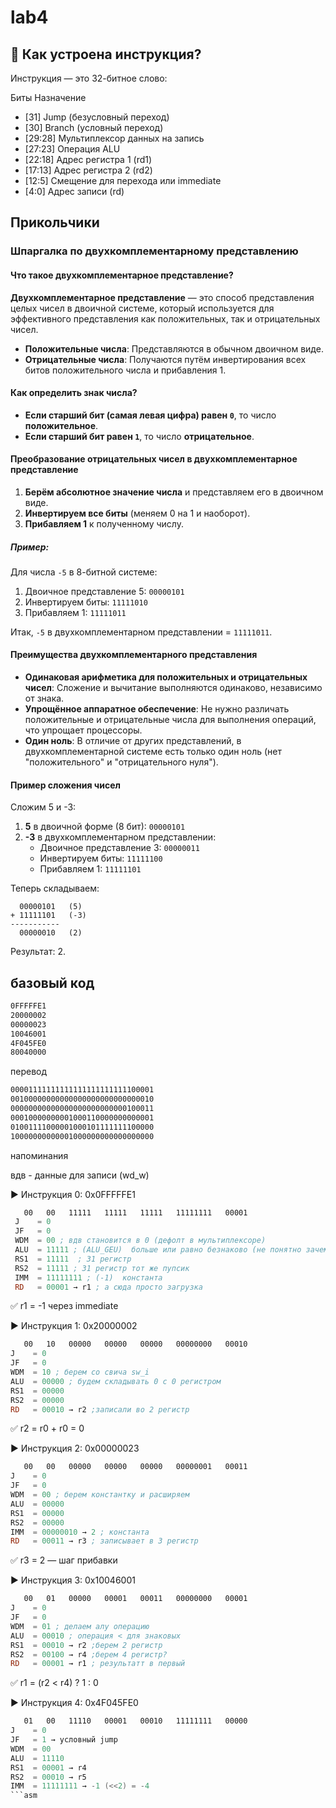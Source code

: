 # lab4 

## 🧠 Как устроена инструкция?
Инструкция — это 32-битное слово:

Биты	Назначение
- [31]	Jump (безусловный переход)
- [30]	Branch (условный переход)
- [29:28]	Мультиплексор данных на запись
- [27:23]	Операция ALU
- [22:18]	Адрес регистра 1 (rd1)
- [17:13]	Адрес регистра 2 (rd2)
- [12:5]	Смещение для перехода или immediate
- [4:0]	Адрес записи (rd)

## Прикольчики

###  Шпаргалка по двухкомплементарному представлению

####  Что такое двухкомплементарное представление?

**Двухкомплементарное представление** — это способ представления целых чисел в двоичной системе, который используется для эффективного представления как положительных, так и отрицательных чисел.

- **Положительные числа**: Представляются в обычном двоичном виде.
- **Отрицательные числа**: Получаются путём инвертирования всех битов положительного числа и прибавления 1.

####  Как определить знак числа?

- **Если старший бит (самая левая цифра) равен `0`**, то число **положительное**.
- **Если старший бит равен `1`**, то число **отрицательное**.

####  Преобразование отрицательных чисел в двухкомплементарное представление

1. **Берём абсолютное значение числа** и представляем его в двоичном виде.
2. **Инвертируем все биты** (меняем 0 на 1 и наоборот).
3. **Прибавляем 1** к полученному числу.

#####  Пример:
Для числа `-5` в 8-битной системе:

1. Двоичное представление 5: `00000101`
2. Инвертируем биты: `11111010`
3. Прибавляем 1: `11111011`

Итак, `-5` в двухкомплементарном представлении = `11111011`.

####  Преимущества двухкомплементарного представления

- **Одинаковая арифметика для положительных и отрицательных чисел**: Сложение и вычитание выполняются одинаково, независимо от знака.
- **Упрощённое аппаратное обеспечение**: Не нужно различать положительные и отрицательные числа для выполнения операций, что упрощает процессоры.
- **Один ноль**: В отличие от других представлений, в двухкомплементарной системе есть только один ноль (нет "положительного" и "отрицательного нуля").

####  Пример сложения чисел

Сложим 5 и -3:

1. **5** в двоичной форме (8 бит): `00000101`
2. **-3** в двухкомплементарном представлении:
   - Двоичное представление 3: `00000011`
   - Инвертируем биты: `11111100`
   - Прибавляем 1: `11111101`

Теперь складываем:

```
  00000101   (5)
+ 11111101   (-3)
-----------
  00000010   (2)
```

Результат: 2.


## базовый код

```asm
0FFFFFE1
20000002
00000023
10046001
4F045FE0
80040000

```

перевод

```asm
00001111111111111111111111100001
00100000000000000000000000000010
00000000000000000000000000100011
00010000000001000110000000000001
01001111000001000101111111100000
10000000000001000000000000000000
```

напоминания

вдв - данные для записи (wd_w)


▶️ Инструкция 0: 0x0FFFFFE1
```asm
   00   00   11111   11111   11111   11111111   00001
 J    = 0
 JF   = 0
 WDM  = 00 ; вдв становится в 0 (дефолт в мультиплексоре)
 ALU  = 11111 ; (ALU_GEU)  больше или равно безнаково (не понятно зачем)
 RS1  = 11111  ; 31 регистр 
 RS2  = 11111 ; 31 регистр тот же пупсик
 IMM  = 11111111 ; (-1)  константа  
 RD   = 00001 → r1 ; а сюда просто загрузка
```
✅ r1 = -1 через immediate

▶️ Инструкция 1: 0x20000002
```asm
   00   10   00000   00000   00000   00000000   00010
J    = 0
JF   = 0
WDM  = 10 ; берем со свича sw_i
ALU  = 00000 ; будем складывать 0 с 0 регистром
RS1  = 00000
RS2  = 00000
RD   = 00010 → r2 ;записали во 2 регистр
```
✅ r2 = r0 + r0 = 0

▶️ Инструкция 2: 0x00000023

```asm
   00   00   00000   00000   00000   00000001   00011
J    = 0
JF   = 0
WDM  = 00 ; берем константку и расширяем
ALU  = 00000
RS1  = 00000
RS2  = 00000
IMM  = 00000010 → 2 ; константа
RD   = 00011 → r3 ; записывает в 3 регистр
```
✅ r3 = 2 — шаг прибавки

▶️ Инструкция 3: 0x10046001

```asm
   00   01   00000   00001   00011   00000000   00001
J    = 0
JF   = 0
WDM  = 01 ; делаем алу операцию 
ALU  = 00010 ; операция < для знаковых
RS1  = 00010 → r2 ;берем 2 регистр
RS2  = 00100 → r4 ;берем 4 регистр?
RD   = 00001 → r1 ; результатт в первый
```
✅ r1 = (r2 < r4) ? 1 : 0

▶️ Инструкция 4: 0x4F045FE0
```asm
   01   00   11110   00001   00010   11111111   00000
J    = 0
JF   = 1 → условный jump
WDM  = 00
ALU  = 11110 
RS1  = 00001 → r4
RS2  = 00010 → r5
IMM  = 11111111 → -1 (<<2) = -4
```asm
